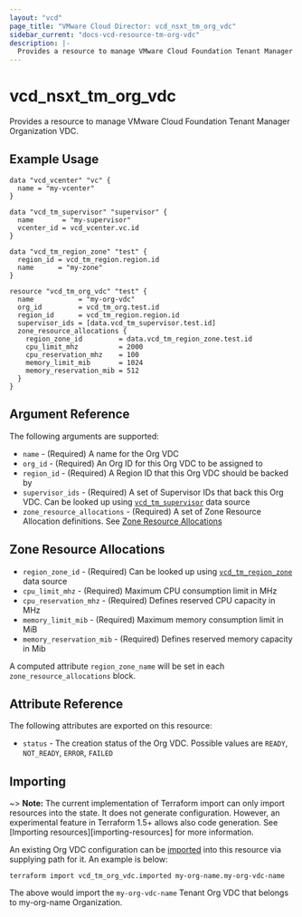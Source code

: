 ```yaml
---
layout: "vcd"
page_title: "VMware Cloud Director: vcd_nsxt_tm_org_vdc"
sidebar_current: "docs-vcd-resource-tm-org-vdc"
description: |-
  Provides a resource to manage VMware Cloud Foundation Tenant Manager Organization VDC.
---
```


# vcd\_nsxt\_tm\_org\_vdc

Provides a resource to manage VMware Cloud Foundation Tenant Manager Organization VDC.

## Example Usage

```hcl
data "vcd_vcenter" "vc" {
  name = "my-vcenter"
}

data "vcd_tm_supervisor" "supervisor" {
  name       = "my-supervisor"
  vcenter_id = vcd_vcenter.vc.id
}

data "vcd_tm_region_zone" "test" {
  region_id = vcd_tm_region.region.id
  name      = "my-zone"
}

resource "vcd_tm_org_vdc" "test" {
  name           = "my-org-vdc"
  org_id         = vcd_tm_org.test.id
  region_id      = vcd_tm_region.region.id
  supervisor_ids = [data.vcd_tm_supervisor.test.id]
  zone_resource_allocations {
    region_zone_id         = data.vcd_tm_region_zone.test.id
    cpu_limit_mhz          = 2000
    cpu_reservation_mhz    = 100
    memory_limit_mib       = 1024
    memory_reservation_mib = 512
  }
}
```

## Argument Reference

The following arguments are supported:

* `name` - (Required) A name for the Org VDC
* `org_id` - (Required) An Org ID for this Org VDC to be assigned to
* `region_id` - (Required) A Region ID that this Org VDC should be backed by
* `supervisor_ids` - (Required) A set of Supervisor IDs that back this Org VDC. Can be looked up
  using [`vcd_tm_supervisor`](/providers/vmware/vcd/latest/docs/data-sources/tm_supervisor) data source
* `zone_resource_allocations` - (Required) A set of Zone Resource Allocation definitions. See [Zone Resource Allocations](#zone-resource-allocations-block)

<a id="zone-resource-allocations-block"></a>
## Zone Resource Allocations

* `region_zone_id` - (Required) Can be looked up using
  [`vcd_tm_region_zone`](/providers/vmware/vcd/latest/docs/data-sources/tm_region_zone) data source
* `cpu_limit_mhz` - (Required) Maximum CPU consumption limit in MHz
* `cpu_reservation_mhz` - (Required) Defines reserved CPU capacity in MHz
* `memory_limit_mib` - (Required) Maximum memory consumption limit in MiB
* `memory_reservation_mib` - (Required) Defines reserved memory capacity in Mib

A computed attribute `region_zone_name` will be set in each `zone_resource_allocations` block.


## Attribute Reference

The following attributes are exported on this resource:

* `status` - The creation status of the Org VDC. Possible values are `READY`, `NOT_READY`, `ERROR`,
  `FAILED`

## Importing

~> **Note:** The current implementation of Terraform import can only import resources into the
state. It does not generate configuration. However, an experimental feature in Terraform 1.5+ allows
also code generation. See [Importing resources][importing-resources] for more information.

An existing Org VDC configuration can be [imported][docs-import] into this resource
via supplying path for it. An example is
below:

[docs-import]: https://www.terraform.io/docs/import/

```
terraform import vcd_tm_org_vdc.imported my-org-name.my-org-vdc-name
```

The above would import the `my-org-vdc-name` Tenant Org VDC that belongs to my-org-name Organization.